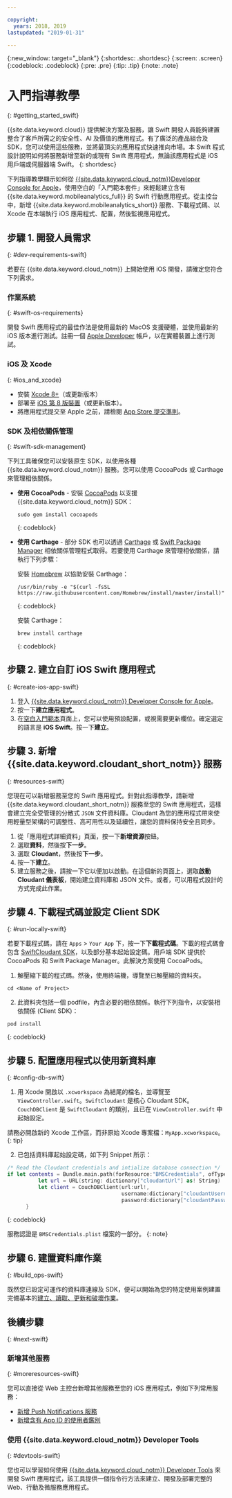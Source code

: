 ```yaml
---

copyright:
  years: 2018, 2019
lastupdated: "2019-01-31"

---
```


{:new_window: target="_blank"}
{:shortdesc: .shortdesc}
{:screen: .screen}
{:codeblock: .codeblock}
{:pre: .pre}
{:tip: .tip}
{:note: .note}

# 入門指導教學
{: #getting_started_swift}

{{site.data.keyword.cloud}} 提供解決方案及服務，讓 Swift 開發人員能夠建置整合了客戶所需之的安全性、AI 及價值的應用程式。有了廣泛的產品組合及 SDK，您可以使用這些服務，並將最頂尖的應用程式快速推向市場。本 Swift 程式設計說明如何將服務新增至新的或現有 Swift 應用程式，無論該應用程式是 iOS 用戶端或伺服器端 Swift。
{: shortdesc}

下列指導教學顯示如何從 [{{site.data.keyword.cloud_notm}}Developer Console for Apple](https://cloud.ibm.com/developer/appledevelopment/starter-kits)，使用空白的「入門範本套件」來輕鬆建立含有 {{site.data.keyword.mobileanalytics_full}} 的 Swift 行動應用程式。從主控台中，新增 {{site.data.keyword.mobileanalytics_short}} 服務、下載程式碼、以 Xcode 在本端執行 iOS 應用程式、配置，然後監視應用程式。

## 步驟 1. 開發人員需求
{: #dev-requirements-swift}

若要在 {{site.data.keyword.cloud_notm}} 上開始使用 iOS 開發，請確定您符合下列需求。

### 作業系統
{: #swift-os-requirements}

開發 Swift 應用程式的最佳作法是使用最新的 MacOS 支援硬體，並使用最新的 iOS 版本進行測試。註冊一個 [Apple Developer](https://developer.apple.com/) 帳戶，以在實體裝置上進行測試。

### iOS 及 Xcode
{: #ios_and_xcode}

- 安裝 [Xcode 8+](https://developer.apple.com/xcode/)（或更新版本）
- 部署至 [iOS 第 8 版裝置](https://support.apple.com/downloads/ios)（或更新版本）。
- 將應用程式提交至 Apple 之前，請檢閱 [App Store 提交準則](https://developer.apple.com/app-store/guidelines/)。

### SDK 及相依關係管理
{: #swift-sdk-management}

下列工具確保您可以安裝原生 SDK，以使用各種 {{site.data.keyword.cloud_notm}} 服務。您可以使用 CocoaPods 或 Carthage 來管理相依關係。

* **使用 CocoaPods** - 安裝 [CocoaPods](https://cocoapods.org/) 以支援 {{site.data.keyword.cloud_notm}} SDK：
  ```
  sudo gem install cocoapods
  ```
  {: codeblock}

* **使用 Carthage** - 部分 SDK 也可以透過 [Carthage](https://github.com/Carthage/Carthage) 或 [Swift Package Manager](https://swift.org/package-manager/) 相依關係管理程式取得。若要使用 Carthage 來管理相依關係，請執行下列步驟：

  安裝 [Homebrew](https://brew.sh/) 以協助安裝 Carthage：
  ```
  /usr/bin/ruby -e "$(curl -fsSL https://raw.githubusercontent.com/Homebrew/install/master/install)"
  ```
  {: codeblock}

  安裝 Carthage：
  ```
  brew install carthage
  ```
  {: codeblock}

## 步驟 2. 建立自訂 iOS Swift 應用程式
{: #create-ios-app-swift}

1. 登入 [{{site.data.keyword.cloud_notm}} Developer Console for Apple](https://cloud.ibm.com/developer/appledevelopment/starter-kits)。
2. 按一下**建立應用程式**。
3. 在[空白入門範本](https://cloud.ibm.com/developer/appledevelopment/create-app)頁面上，您可以使用預設配置，或視需要更新欄位。確定選定的語言是 **iOS Swift**。按一下**建立**。

## 步驟 3. 新增 {{site.data.keyword.cloudant_short_notm}} 服務
{: #resources-swift}

您現在可以新增服務至您的 Swift 應用程式。針對此指導教學，請新增 {{site.data.keyword.cloudant_short_notm}} 服務至您的 Swift 應用程式，這樣會建立完全受管理的分散式 `JSON` 文件資料庫。Cloudant 為您的應用程式帶來使用輕量型架構的可調整性、高可用性以及延續性，讓您的資料保持安全且同步。

1. 從「應用程式詳細資料」頁面，按一下**新增資源**按鈕。
2. 選取**資料**，然後按**下一步**。
3. 選取 **Cloudant**，然後按**下一步**。
4. 按一下**建立**。
5. 建立服務之後，請按一下它以便加以啟動。在這個新的頁面上，選取**啟動 Cloudant 儀表板**，開始建立資料庫和 JSON 文件。或者，可以用程式設計的方式完成此作業。

## 步驟 4. 下載程式碼並設定 Client SDK
{: #run-locally-swift}

若要下載程式碼，請在 `Apps` > `Your App` 下，按一下**下載程式碼**。下載的程式碼會包含 [SwiftCloudant SDK](https://github.com/cloudant/swift-cloudant)，以及部分基本起始設定碼。用戶端 SDK 提供於 CocoaPods 和 Swift Package Manager。此解決方案使用 CocoaPods。

1. 解壓縮下載的程式碼。然後，使用終端機，導覽至已解壓縮的資料夾。
  ```
  cd <Name of Project>
  ```

2. 此資料夾包括一個 podfile，內含必要的相依關係。執行下列指令，以安裝相依關係 (Client SDK)：
  ```
  pod install
  ```
  {: codeblock}

## 步驟 5. 配置應用程式以使用新資料庫
{: #config-db-swift}

1. 用 Xcode 開啟以 `.xcworkspace` 為結尾的檔名，並導覽至 `ViewController.swift`。`SwiftCloudant` 是核心 Cloudant SDK。`CouchDBClient` 是 `SwiftCloudant` 的類別，且已在 `ViewController.swift` 中起始設定。

  請務必開啟新的 Xcode 工作區，而非原始 Xcode 專案檔：`MyApp.xcworkspace`。
  {: tip}

2. 已包括資料庫起始設定碼，如下列 Snippet 所示：
  ```swift
  /* Read the Cloudant credentials and intialize database connection */
  if let contents = Bundle.main.path(forResource:"BMSCredentials", ofType: "plist"), let dictionary = NSDictionary(contentsOfFile: contents) {
            let url = URL(string: dictionary["cloudantUrl"] as! String)
            let client = CouchDBClient(url:url!,
                                       username:dictionary["cloudantUsername"] as? String,
                                       password:dictionary["cloudantPassword"] as? String)
        }
  ```
  {: codeblock}

  服務認證是 `BMSCredentials.plist` 檔案的一部分。
  {: note}

## 步驟 6. 建置資料庫作業
{: #build_ops-swift}

既然您已設定可運作的資料庫連線及 SDK，便可以開始為您的特定使用案例建置完備基本的[建立、讀取、更新和破壞作業](./data/cloudant.html#basic-operations)。

## 後續步驟
{: #next-swift}

### 新增其他服務
{: #moreresources-swift}

您可以直接從 Web 主控台新增其他服務至您的 iOS 應用程式，例如下列常用服務：

* [新增 Push Notifications 服務](/docs/services/mobilepush/index.html)
* [新增含有 App ID 的使用者鑑別](/docs/services/appid/index.html)

### 使用 {{site.data.keyword.cloud_notm}} Developer Tools
{: #devtools-swift}

您也可以學習如何使用 [{{site.data.keyword.cloud_notm}} Developer Tools](/docs/cli/index.html) 來開發 Swift 應用程式，該工具提供一個指令行方法來建立、開發及部署完整的 Web、行動及微服務應用程式。
